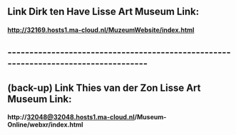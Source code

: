 ## Link Dirk ten Have Lisse Art Museum Link:
#### http://32169.hosts1.ma-cloud.nl/MuzeumWebsite/index.html
## -----------------------------------------------------------------------------------
## (back-up) Link Thies van der Zon Lisse Art Museum Link:
#### http://32048@32048.hosts1.ma-cloud.nl/Museum-Online/webxr/index.html